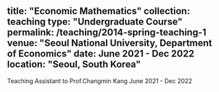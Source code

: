

title: "Economic Mathematics"
collection: teaching
type: "Undergraduate Course"
permalink: /teaching/2014-spring-teaching-1
venue: "Seoul National University, Department of Economics"
date: June 2021 - Dec 2022
location: "Seoul, South Korea"
---

Teaching Assistant to Prof.Changmin Kang 
June 2021 - Dec 2022


